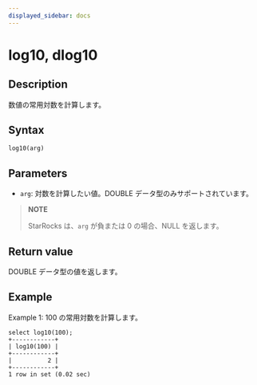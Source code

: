 ```yaml
---
displayed_sidebar: docs
---
```


# log10, dlog10

## Description

数値の常用対数を計算します。

## Syntax

```SQL
log10(arg)
```

## Parameters

- `arg`: 対数を計算したい値。DOUBLE データ型のみサポートされています。

> **NOTE**
>
> StarRocks は、`arg` が負または 0 の場合、NULL を返します。

## Return value

DOUBLE データ型の値を返します。

## Example

Example 1: 100 の常用対数を計算します。

```Plain
select log10(100);
+------------+
| log10(100) |
+------------+
|          2 |
+------------+
1 row in set (0.02 sec)
```